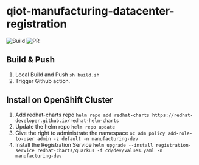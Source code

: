 # qiot-manufacturing-datacenter-registration

![Build](https://github.com/qiot-project/qiot-ubi-all-registration/actions/workflows/ci.yml/badge.svg)
![PR](https://github.com/qiot-project/qiot-ubi-all-registration/actions/workflows/feature.yml/badge.svg?event=pull_request)



## Build & Push

1. Local Build and Push
    `sh build.sh`
2. Trigger Github action.

## Install on OpenShift Cluster

1. Add redhat-charts repo
    `helm repo add redhat-charts https://redhat-developer.github.io/redhat-helm-charts`
2. Update the helm repo
    `helm repo update`
3. Give the right to administrate the namespace
    `oc adm policy add-role-to-user admin -z default -n manufacturing-dev`
3. Install the Registration Service
    `helm upgrade --install registration-service redhat-charts/quarkus -f cd/dev/values.yaml -n manufacturing-dev`